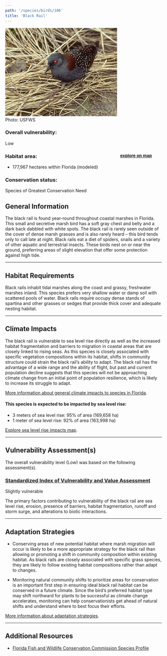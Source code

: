 ```yaml
---
path: '/species/birds/106'
title: 'Black Rail'
---
```


<content-header icon="shorebirds" title="Black Rail" subtitle="Laterallus jamaicensis">
</content-header>

<div id="TopSection">

<div class="header-photo"><img src="106.jpg" alt="Photo for 106"/>
<figcaption>Photo: USFWS</figcaption></div>

<div>

### Overall vulnerability:

<div class="vulnerability vulnerability-low">Low</div>

<h3>Habitat area: 
<a href="/species/birds/106/map" style="float:right;font-size:smaller;margin-right: 2rem;">
<fa-icon name="map"></fa-icon>
explore on map
</a>
</h3>

-   177,967 hectares within Florida (modeled)


### Conservation status:

Species of Greatest Conservation Need

</div>
</div>

## General Information

The black rail is found year-round throughout coastal marshes in Florida.  This small and secretive marsh bird has a soft gray chest and belly and a dark back dabbled with white spots.  The black rail is rarely seen outside of the cover of dense marsh grasses and is also rarely heard – this bird tends only to call late at night.  Black rails eat a diet of spiders, snails and a variety of other aquatic and terrestrial insects.  These birds nest on or near the ground, preferring areas of slight elevation that offer some protection against high tide.

<hr />

## Habitat Requirements

Black rails inhabit tidal marshes along the coast and grassy, freshwater marshes inland.  This species prefers very shallow water or damp soil with scattered pools of water. Black rails require occupy dense stands of spartina and other grasses or sedges that provide thick cover and adequate nesting habitat.

<hr />

## Climate Impacts

The black rail is vulnerable to sea level rise directly as well as the increased habitat fragmentation and barriers to migration in coastal areas that are closely linked to rising seas.  As this species is closely associated with specific vegetation compositions within its habitat, shifts in community structure could strain the black rail’s ability to adapt.  The black rail has the advantage of a wide range and the ability of flight, but past and current population decline suggests that this species will not be approaching climate change from an initial point of population resilience, which is likely to increase its struggle to adapt.

[More information about general climate impacts to species in Florida](/impacts/species).


#### This species is expected to be impacted by sea level rise:

- 3 meters of sea level rise: 95% of area (169,658 ha)
- 1 meter of sea level rise: 92% of area (163,998 ha)

[Explore sea level rise impacts map](/species/birds/106/map).


<hr />

## Vulnerability Assessment(s)

The overall vulnerability level (Low) was based on the following assessment(s).
#### 
<div class="vulnerability-header">
<h3><a href="/impacts/vulnerability/sivva/species">Standardized Index of Vulnerability and Value Assessment</a></h3>
<div class="vulnerability vulnerability-slight">Slightly vulnerable</div>
</div> 

The primary factors contributing to vulnerability of the black rail are sea level rise, erosion, presence of barriers, habitat fragmentation, runoff and storm surge, and alterations to biotic interactions.


<hr />

## Adaptation Strategies

- Conserving areas of new potential habitat where marsh migration will occur is likely to be a more appropriate strategy for the black rail than allowing or promoting a shift in community composition within existing habitat.  As black rails are closely associated with specific grass species, they are likely to follow existing habitat compositions rather than adapt to changes.

- Monitoring natural community shifts to prioritize areas for conservation is an important first step in ensuring ideal black rail habitat can be conserved in a future climate.  Since the bird’s preferred habitat type may shift northward for plants to be successful as climate change accelerates, monitoring can help conservationists get ahead of natural shifts and understand where to best focus their efforts.

[More information about adaptation strategies](/strategies).

<hr />


## Additional Resources

- [Florida Fish and Wildlife Conservation Commission Species Profile](http://legacy.myfwc.com/bba/docs/bba_blra.pdf)

